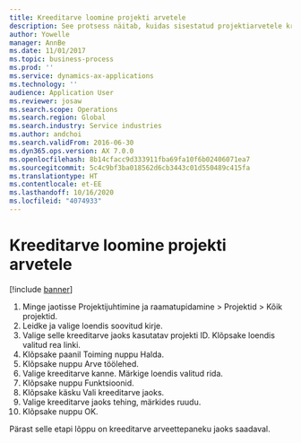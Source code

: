 ```yaml
---
title: Kreeditarve loomine projekti arvetele
description: See protsess näitab, kuidas sisestatud projektiarvetele kreeditarve luua.
author: Yowelle
manager: AnnBe
ms.date: 11/01/2017
ms.topic: business-process
ms.prod: ''
ms.service: dynamics-ax-applications
ms.technology: ''
audience: Application User
ms.reviewer: josaw
ms.search.scope: Operations
ms.search.region: Global
ms.search.industry: Service industries
ms.author: andchoi
ms.search.validFrom: 2016-06-30
ms.dyn365.ops.version: AX 7.0.0
ms.openlocfilehash: 8b14cfacc9d333911fba69fa10f6b02406071ea7
ms.sourcegitcommit: 5c4c9bf3ba018562d6cb3443c01d550489c415fa
ms.translationtype: HT
ms.contentlocale: et-EE
ms.lasthandoff: 10/16/2020
ms.locfileid: "4074933"
---
```

# <a name="create-a-credit-note-on-project-invoices"></a>Kreeditarve loomine projekti arvetele

[!include [banner](../../includes/banner.md)]

1. Minge jaotisse Projektijuhtimine ja raamatupidamine > Projektid > Kõik projektid. 
2. Leidke ja valige loendis soovitud kirje. 
3. Valige selle kreeditarve jaoks kasutatav projekti ID. Klõpsake loendis valitud rea linki. 
4. Klõpsake paanil Toiming nuppu Halda. 
5. Klõpsake nuppu Arve töölehed. 
6. Valige kreeditarve kanne. Märkige loendis valitud rida. 
7. Klõpsake nuppu Funktsioonid. 
8. Klõpsake käsku Vali kreeditarve jaoks. 
9. Valige kreeditarve jaoks tehing, märkides ruudu.
10. Klõpsake nuppu OK. 

Pärast selle etapi lõppu on kreeditarve arveettepaneku jaoks saadaval.
